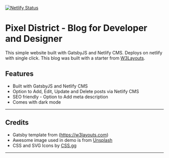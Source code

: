 [![Netlify Status](https://api.netlify.com/api/v1/badges/8ec719ad-c2f8-4529-b97d-e7561a9eaf33/deploy-status)](https://app.netlify.com/sites/delog-w3layouts/deploys) &nbsp;

# Pixel District - Blog for Developer and Designer

This simple website built with GatsbyJS and Netlify CMS. Deploys on netlify with single click. This blog was built with a starter from [W3Layouts](https://w3layouts.com).

## Features

- Built with GatsbyJS and Netlify CMS
- Option to Add, Edit, Update and Delete posts via Netlify CMS
- SEO friendly - Option to Add meta description
- Comes with dark mode

---

## Credits

- Gatsby template from (https://w3layouts.com)
- Awesome image used in demo is from [Unsplash](https://unsplash.com)
- CSS and SVG Icons by [CSS.gg](https://css.gg)

---
